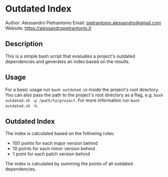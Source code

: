 # Outdated Index
Author: Alessandro Pietrantonio
Email: pietrantonio.alessandro@gmail.com
Website: https://alessandropietrantonio.it

## Description
This is a simple bash script that evaluates a project's outdated dependencies and generates an index based on the results.

## Usage
For a basic usage run `bash outdated.sh` inside the project's root directory.
You can also pass the path to the project's root directory as a flag, e.g. `bash outdated.sh -p /path/to/project`.
For more information run `bash outdated.sh -h`.

## Outdated Index
The index is calculated based on the following rules:
- 100 points for each major version behind
- 10 points for each minor version behind
- 1 point for each patch version behind

The index is calculated by summing the points of all outdated dependencies.